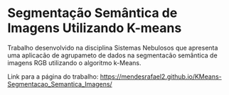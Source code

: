 # Segmentação Semântica de Imagens Utilizando K-means

Trabalho desenvolvido na disciplina Sistemas Nebulosos que apresenta uma aplicacão de agrupameto de dados na segmentacão semântica de imagens RGB utilizando o algoritmo k-Means.

 Link para a página do trabalho: https://mendesrafael2.github.io/KMeans-Segmentacao_Semantica_Imagens/
